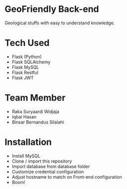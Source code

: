 # GeoFriendly Back-end
Geological stuffs with easy to understand knowledge.

# Tech Used
- Flask (Python)
- Flask SQLAlchemy
- Flask MySQL
- Flask Restful
- Flask JWT

# Team Member
- Raka Suryaardi Widjaja
- Iqbal Hasan
- Binsar Bernandus Silalahi

# Installation
- Install MySQL
- Clone / import this repository
- Import database from database folder
- Customize credential configuration
- Adjust hostname to match on Front-end configuration
- Boom!